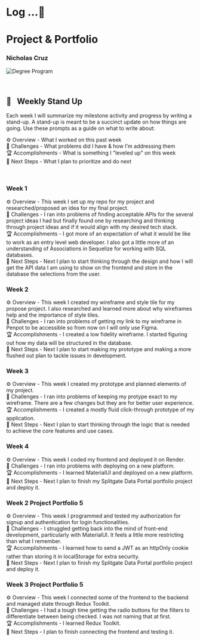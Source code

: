 
# Log ...🚀 



# Project & Portfolio
### Nicholas Cruz


![Degree Program](https://img.shields.io/badge/degree-web%20development-blue.svg)&nbsp; 

<br>


## 📢 &nbsp; Weekly Stand Up

Each week I will summarize my milestone activity and progress by writing a stand-up. A stand-up is meant to be a succinct update on how things are going. Use these prompts as a guide on what to write about:

⚙️ Overview - What I worked on this past week
<br>
🌵 Challenges - What problems did I have & how I'm addressing them
<br>
🏆 Accomplishments - What is something I "leveled up" on this week
<br>
🔮 Next Steps - What I plan to prioritize and do next

<br>

### Week 1

⚙️ Overview - This week I set up my repo for my project and researched/proposed an idea for my final project.
<br>
🌵 Challenges - I ran into problems of finding acceptable APIs for the several project ideas I had but finally found one by researching and thinking through project ideas and if it would
align with my desired tech stack.
<br>
🏆 Accomplishments - I got more of an expectation of what it would be like to work as an entry level web developer. I also got a little more of an understanding of Associations in Sequelize for working with SQL databases.
<br>
🔮 Next Steps - Next I plan to start thinking through the design and how I will get the API data I am using to show on the frontend and store in the database the selections from the user.

### Week 2

⚙️ Overview - This week I created my wireframe and style tile for my propose project. I also researched and learned more about why wireframes help and the importance of style tiles.
<br>
🌵 Challenges - I ran into problems of getting my link to my wireframe in Penpot to be accessible so from now on I will only use Figma.
<br>
🏆 Accomplishments - I created a low fidelity wireframe. I started figuring out how my data will be structured in the database.
<br>
🔮 Next Steps - Next I plan to start making my prototype and making a more flushed out plan to tackle issues in development.

### Week 3

⚙️ Overview - This week I created my prototype and planned elements of my project.
<br>
🌵 Challenges - I ran into problems of keeping my protype exact to my wireframe. There are a few changes but they are for better user experience.
<br>
🏆 Accomplishments - I created a mostly fluid click-through prototype of my application.
<br>
🔮 Next Steps - Next I plan to start thinking through the logic that is needed to achieve the core features and use cases.

### Week 4

⚙️ Overview - This week I coded my frontend and deployed it on Render.
<br>
🌵 Challenges - I ran into problems with deploying on a new platform.
<br>
🏆 Accomplishments - I learned MaterialUI and deployed on a new platform.
<br>
🔮 Next Steps - Next I plan to finish my Splitgate Data Portal portfolio project and deploy it.


### Week 2 Project Portfolio 5

⚙️ Overview - This week I programmed and tested my authorization for signup and authentication for login functionalities.
<br>
🌵 Challenges - I struggled getting back into the mind of front-end development, particularly with MaterialUI. It feels a little more restricting than what I remember.
<br>
🏆 Accomplishments - I learned how to send a JWT as an httpOnly cookie rather than storing it in localStorage for extra security.
<br>
🔮 Next Steps - Next I plan to finish my Splitgate Data Portal portfolio project and deploy it.

### Week 3 Project Portfolio 5

⚙️ Overview - This week I connected some of the frontend to the backend and managed state through Redux Toolkit.
<br>
🌵 Challenges - I had a tough time getting the radio buttons for the filters to differentiate between being checked. I was not naming that at first.
<br>
🏆 Accomplishments - I learned Redux Toolkit.
<br>
🔮 Next Steps - I plan to finish connecting the frontend and testing it.